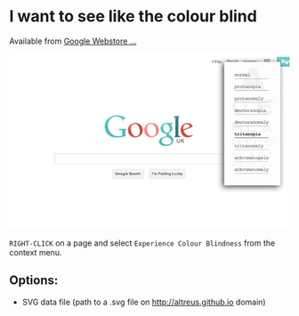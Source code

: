 # I want to see like the colour blind

Available from <a href="https://chrome.google.com/webstore/detail/i-want-to-see-like-the-co/jebeedfnielkcjlcokhiobodkjjpbjia">Google Webstore ...</a>

<img src="https://github.com/artbek/i-want-to-see-like-the-colour-blind/blob/master/img/screenshot.jpg" />

`RIGHT-CLICK` on a page and select `Experience Colour Blindness` from the context menu.

## Options:
- SVG data file (path to a .svg file on http://altreus.github.io domain)

